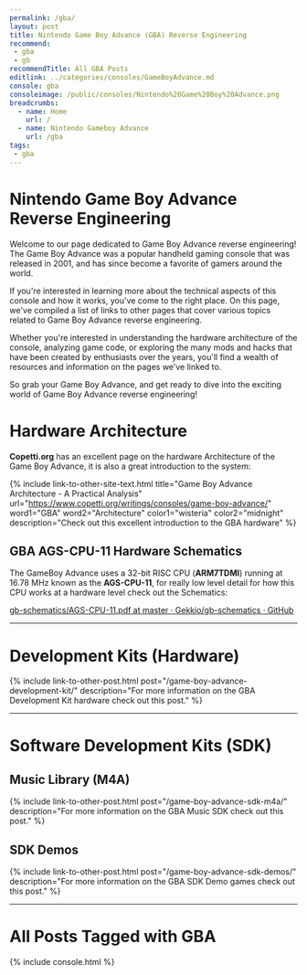 ```yaml
---
permalink: /gba/
layout: post
title: Nintendo Game Boy Advance (GBA) Reverse Engineering
recommend: 
 - gba
 - gb
recommendTitle: All GBA Posts
editlink: ../categories/consoles/GameBoyAdvance.md
console: gba
consoleimage: /public/consoles/Nintendo%20Game%20Boy%20Advance.png
breadcrumbs:
  - name: Home
    url: /
  - name: Nintendo Gameboy Advance
    url: /gba
tags:
 - gba
---
```


# Nintendo Game Boy Advance Reverse Engineering
Welcome to our page dedicated to Game Boy Advance reverse engineering! The Game Boy Advance was a popular handheld gaming console that was released in 2001, and has since become a favorite of gamers around the world. 

If you're interested in learning more about the technical aspects of this console and how it works, you've come to the right place. On this page, we've compiled a list of links to other pages that cover various topics related to Game Boy Advance reverse engineering.

Whether you're interested in understanding the hardware architecture of the console, analyzing game code, or exploring the many mods and hacks that have been created by enthusiasts over the years, you'll find a wealth of resources and information on the pages we've linked to. 

So grab your Game Boy Advance, and get ready to dive into the exciting world of Game Boy Advance reverse engineering!

# Hardware Architecture
**Copetti.org** has an excellent page on the hardware Architecture of the Game Boy Advance, it is also a great introduction to the system:

{% include link-to-other-site-text.html title="Game Boy Advance Architecture - A Practical Analysis" url="https://www.copetti.org/writings/consoles/game-boy-advance/" word1="GBA" word2="Architecture" color1="wisteria" color2="midnight" description="Check out this excellent introduction to the GBA hardware" %}

## GBA AGS-CPU-11 Hardware Schematics
The GameBoy Advance uses a 32-bit RISC CPU (**ARM7TDMI**) running at 16.78 MHz known as the **AGS-CPU-11**, for really low level detail for how this CPU works at a hardware level check out the Schematics:

[gb-schematics/AGS-CPU-11.pdf at master · Gekkio/gb-schematics · GitHub](https://github.com/Gekkio/gb-schematics/blob/master/AGS-CPU-11/schematic/AGS-CPU-11.pdf)

---
# Development Kits (Hardware)
{% include link-to-other-post.html post="/game-boy-advance-development-kit/" description="For more information on the GBA Development Kit hardware check out this post." %}

---
# Software Development Kits (SDK)

## Music Library (M4A)
{% include link-to-other-post.html post="/game-boy-advance-sdk-m4a/" description="For more information on the GBA Music SDK check out this post." %}

## SDK Demos
{% include link-to-other-post.html post="/game-boy-advance-sdk-demos/" description="For more information on the GBA SDK Demo games check out this post." %}

---

# All Posts Tagged with GBA
<div>

{% include console.html %}
</div>
